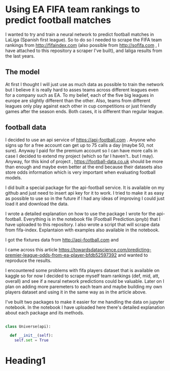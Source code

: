 # Using EA FIFA team rankings to predict football matches

I wanted to try and train a neural network to predict football matches in LaLiga (Spanish first league). So to do so I needed to scrape the FIFA team rankings from http://fifaindex.com (also possible from http://sofifa.com , I have attached to this repository a scraper I've built), and laliga results from the last years.

## The model

At first I thought I will just use as much data as possible to train the network but I believe it is really hard to asses teams across different leagues even for a company such as EA. To my belief, each of the five big leagues in europe are slightly different than the other. Also, teams from different leagues only play against each other in cup competitions or just friendly games after the season ends. Both cases, it is different than regular league.

## football data

I decided to use an api service of https://api-football.com .  Anyone who signs up for a free account can get up to 75 calls a day (maybe 50, not sure). Anyway I paid for the premium account so I can have more calls in case I decided to extend my project (which so far I haven't.. but I may). Anyway, for this kind of project , https://football-data.co.uk should be more than enough and maybe even better at the end because their datasets also store odds information which is very important when evaluating football models.

I did built a special package for the api-football service. It is available on my github and just need to insert api key for it to work. I tried to make it as easy as possible to use so in the future if I had any ideas of improving I could just load it and download the data.

I wrote a detailed explanation on how to use the package I wrote for the api-football. Everything is in the notebook file (Football Prediction.ipnyb) that I have uploaded to this repository. I also wrote a script that will scrape data from fifa-index. Explantaion with examples also available in the notebook.


I got the fixtures data from http://api-football.com and

I came across this article https://towardsdatascience.com/predicting-premier-league-odds-from-ea-player-bfdb52597392 and wanted to reproduce the results.

I encountered some problems with fifa players dataset that is available on kaggle so for now I decided to scrape myself team rankings (def, mid, att, overall) and see if a neural network predictions could be valuable. Later on I plan on adding more paremeters to each team and maybe building my own players dataset and using it in the same way as in the article above.

I've built two packages to make it easier for me handling the data on jupyter notebook. In the notebook I have uploaded here there's detailed explanation about each package and its methods.




```python

class Universe(api):

  def __init__(self):
    self.set = True

```

# Heading1
